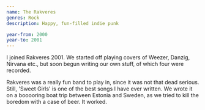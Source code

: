 ```yaml
---
name: The Rakveres
genres: Rock
description: Happy, fun-filled indie punk

year-from: 2000
year-to: 2001
---
```


I joined Rakveres 2001. We started off playing covers of Weezer, Danzig, Nirvana etc., but soon begun writing our own stuff, of which four were recorded.

Rakveres was a really fun band to play in, since it was not that dead serious. Still, 'Sweet Girls' is one of the best songs I have ever written. We wrote it on a booooring boat trip between Estonia and Sweden, as we tried to kill the boredom with a case of beer. It worked.